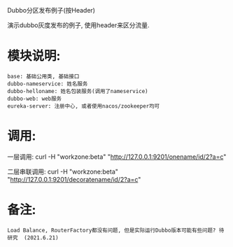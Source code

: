 Dubbo分区发布例子(按Header)

演示dubbo灰度发布的例子, 使用header来区分流量.


# 模块说明:
    base: 基础公用类, 基础接口
    dubbo-nameservice: 姓名服务
    dubbo-helloname: 姓名包装服务(调用了nameservice)
    dubbo-web: web服务
    eureka-server: 注册中心, 或者使用nacos/zookeeper均可

# 调用: 
    
一层调用:
        curl -H "workzone:beta" "http://127.0.0.1:9201/onename/id/2?a=c"
    
二层串联调用:
        curl -H "workzone:beta" "http://127.0.0.1:9201/decoratename/id/2?a=c"



# 备注:
    Load Balance, RouterFactory都没有问题, 但是实际运行Dubbo版本可能有些问题? 待研究  (2021.6.21)
